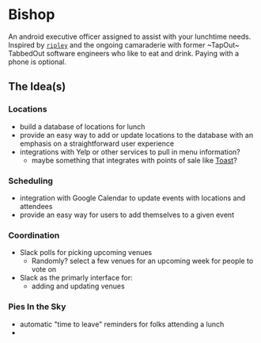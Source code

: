 # Bishop

An android executive officer assigned to assist with your lunchtime needs. Inspired by [`ripley`](https://github.com/TabbedOut/ripley) and the ongoing camaraderie with former ~TapOut~ TabbedOut software engineers who like to eat and drink. Paying with a phone is optional.

## The Idea(s)

### Locations
- build a database of locations for lunch
- provide an easy way to add or update locations to the database with an emphasis on a straightforward user experience
- integrations with Yelp or other services to pull in menu information?
  -  maybe something that integrates with points of sale like [Toast](https://pos.toasttab.com/partners)?

### Scheduling
- integration with Google Calendar to update events with locations and attendees
- provide an easy way for users to add themselves to a given event

### Coordination
- Slack polls for picking upcoming venues
  - Randomly? select a few venues for an upcoming week for people to vote on
- Slack as the primarly interface for:
  - adding and updating venues

### Pies In the Sky
- automatic "time to leave" reminders for folks attending a lunch
- 
